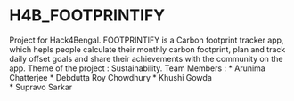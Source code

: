 # H4B_FOOTPRINTIFY
Project for Hack4Bengal.
FOOTPRINTIFY is a Carbon footprint tracker app, which hepls people calculate their monthly carbon footprint, plan and track daily offset goals and share their achievements with the community on the app.
Theme of the project : Sustainability.
Team Members : * Arunima Chatterjee 
               * Debdutta Roy Chowdhury 
               * Khushi Gowda  
               * Supravo Sarkar
